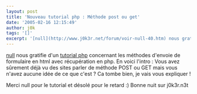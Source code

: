 ```yaml
---
layout: post
title: 'Nouveau tutorial php : Méthode post ou get'
date: '2005-02-16 12:15:49'
author: j0k
tags: '[]'
excerpt: '[null](http://www.j0k3r.net/forum/voir-null-40.htm) nous gratifie d''un [tutorial php](http://www.j0k3r.net/php-formulaires-methode-post-ou-get-22.html) concernant les méthodes d''envoie de formulaire en html avec récupération en php.   )   En voici l''intro :   Vous avez sûrement déjà vu des sites parler de méthode POST ou GET mais vous n''avez      ...'
---
```


[null](http://www.j0k3r.net/forum/voir-null-40.htm) nous gratifie d'un [tutorial php](http://www.j0k3r.net/php-formulaires-methode-post-ou-get-22.html) concernant les méthodes d'envoie de formulaire en html avec récupération en php.      En voici l'intro :   Vous avez sûrement déjà vu des sites parler de méthode POST ou GET mais vous n'avez aucune idée de ce que c'est ?   Ca tombe bien, je vais vous expliquer !

Merci null pour le tutorial et désolé pour le retard :)   Bonne nuit sur j0k3r.n3t
